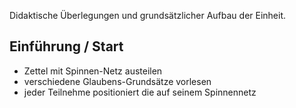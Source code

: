 Didaktische Überlegungen und grundsätzlicher Aufbau der Einheit.

## Einführung / Start

- Zettel mit Spinnen-Netz austeilen
- verschiedene Glaubens-Grundsätze vorlesen
- jeder Teilnehme positioniert die auf seinem Spinnennetz

